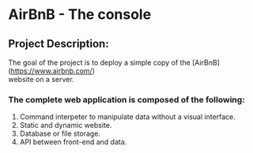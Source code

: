 # AirBnB - The console

## Project Description:

The goal of the project is to deploy a simple copy of the [AirBnB] (https://www.airbnb.com/)  
website on a server.

### The complete web application is composed of the following:

1. Command interpeter to manipulate data without a visual interface.
2. Static and dynamic website.
3. Database or file storage.
4. API between front-end and data.
